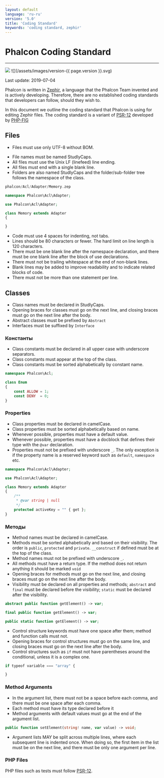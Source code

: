 ```yaml
---
layout: default
language: 'ru-ru'
version: '5.0'
title: 'Coding Standard'
keywords: 'coding standard, zephir'
---
```


# Phalcon Coding Standard
- - -
![](/assets/images/document-status-stable-success.svg) ![](/assets/images/version-{{ page.version }}.svg)

Last update: 2019-07-04

Phalcon is written in [Zephir][zephir], a language that the Phalcon Team invented and is actively developing. Therefore, there are no established coding standards that developers can follow, should they wish to.

In this document we outline the coding standard that Phalcon is using for editing Zephir files. The coding standard is a variant of [PSR-12][psr-12] developed by [PHP-FIG][php-fig]

## Files
* Files must use only UTF-8 without BOM.
- File names must be named StudlyCaps.
- All files must use the Unix LF (linefeed) line ending.
- All files must end with a single blank line.
- Folders are also named StudlyCaps and the folder/sub-folder tree follows the namespace of the class.

```php
phalcon/Acl/Adapter/Memory.zep
```

```php
namespace Phalcon\Acl\Adapter;

use Phalcon\Acl\Adapter;

class Memory extends Adapter
{

}
```

- Code must use 4 spaces for indenting, not tabs.
- Lines should be 80 characters or fewer. The hard limit on line length is 120 characters.
- There must be one blank line after the namespace declaration, and there must be one blank line after the block of use declarations.
- There must not be trailing whitespace at the end of non-blank lines.
- Blank lines may be added to improve readability and to indicate related blocks of code.
- There must not be more than one statement per line.

## Classes
- Class names must be declared in StudlyCaps.
- Opening braces for classes must go on the next line, and closing braces must go on the next line after the body.
- Abstract classes must be prefixed by `Abstract`
- Interfaces must be suffixed by `Interface`

### Константы
- Class constants must be declared in all upper case with underscore separators.
- Class constants must appear at the top of the class.
- Class constants must be sorted alphabetically by constant name.

```php
namespace Phalcon\Acl;

class Enum
{
    const ALLOW = 1;
    const DENY  = 0;
}
```

### Properties
- Class properties must be declared in camelCase.
- Class properties must be sorted alphabetically based on name.
- Whenever possible, properties must have a default value.
- Whenever possible, properties must have a docblock that defines their type with the `@var` declaration.
- Properties must not be prefixed with underscore `_`. The only exception is if the property name is a reserved keyword such as `default`, `namespace` etc.

```php
namespace Phalcon\Acl\Adapter;

use Phalcon\Acl\Adapter;

class Memory extends Adapter
{
    /**
     * @var string | null
     */
    protected activeKey = "" { get };
}
```

### Методы
- Method names must be declared in camelCase.
- Methods must be sorted alphabetically and based on their visibility. The order is `public`, `protected` and `private`. `__construct` if defined must be at the top of the class.
- Method names must not be prefixed with underscore `_`.
- All methods must have a return type. If the method does not return anything it should be marked `void`
- Opening braces for methods must go on the next line, and closing braces must go on the next line after the body.
- Visibility must be declared on all properties and methods; `abstract` and `final` must be declared before the visibility; `static` must be declared after the visibility.

```php
abstract public function getElement() -> var;

final public function getElement() -> var;

public static function getElement() -> var;
```

- Control structure keywords must have one space after them; method and function calls must not.
- Opening braces for control structures must go on the same line, and closing braces must go on the next line after the body.
- Control structures such as `if` must not have parentheses around the conditional, unless it is a complex one.

```php
if typeof variable === "array" {

}
```

### Method Arguments
- In the argument list, there must not be a space before each comma, and there must be one space after each comma.
- Each method must have its type declared before it
- Method arguments with default values must go at the end of the argument list.

```php
public function setElement(string! name, var value) -> void;
```

- Argument lists MAY be split across multiple lines, where each subsequent line is indented once. When doing so, the first item in the list must be on the next line, and there must be only one argument per line.

### PHP Files
PHP files such as tests must follow [PSR-12][psr-12].


[php-fig]: https://www.php-fig.org/
[psr-12]: https://www.php-fig.org/psr/psr-12/
[zephir]: https://zephir-lang.com
